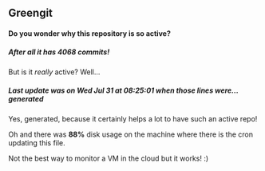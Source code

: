 ## Greengit

#### Do you wonder why this repository is so active?

##### After all it has 4068 commits!

But is it *really* active? Well...

##### Last update was on Wed Jul 31 at 08:25:01 when those lines were... generated

Yes, generated, because it certainly helps a lot to have such an active repo!

Oh and there was **88%** disk usage on the machine
where there is the cron updating this file.

Not the best way to monitor a VM in the cloud but it works! :)
